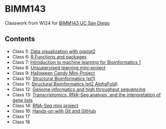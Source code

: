 # BIMM143

Classwork from WI24 for [BIMM143 UC San Diego](https://github.com/kristianawong/BIMM143)

## Contents

- Class 5: [Data visualization with ggplot2](https://github.com/kristianawong/BIMM143/blob/main/BIMM143_Class05/Class-5.pdf)
- Class 6: [R Functions and packages](https://github.com/kristianawong/BIMM143/blob/main/BIMM143_Class06/Class_06.pdf)
- Class 7: [Introduction to machine learning for Bioinformatics 1](https://github.com/kristianawong/BIMM143/blob/main/BIMM143_Class07/Class-07.pdf)
- Class 8: [Unsupervised learning mini-project](https://github.com/kristianawong/BIMM143/blob/main/BIMM143_Class08/Class_08.pdf)
- Class 9: [Halloween Candy Mini-Project](https://github.com/kristianawong/BIMM143/blob/main/BIMM143_Class09/Class-09.pdf)
- Class 10: [Structural Bioinformatics (pt1)](https://github.com/kristianawong/BIMM143/blob/main/BIMM143_Class10/Class-10.pdf)
- Class 11: [Structural Bioinformatics (pt2 AlphaFold)](https://github.com/kristianawong/BIMM143/blob/main/BIMM143_Class11/Class-11.pdf)
- Class 12: [Genome informatics and high throughput sequencing](https://github.com/kristianawong/BIMM143/blob/main/BIMM143_Class12/Class-12.pdf)
- Class 13: [Transcriptomics, RNA-Seq analysis, and the interpretation of gene lists](https://github.com/kristianawong/BIMM143/blob/main/BIMM143_Class13/Class-13.pdf)
- Class 14: [RNA-Seq mini project](https://github.com/kristianawong/BIMM143/blob/main/BIMM143_Class14/Class-14.pdf)
- Class 16: [Hands-on with Git and GitHub](https://github.com/kristianawong/BIMM143/blob/main/BIMM143_Class16/Class-16.pdf)
- Class 17
- Class 18
